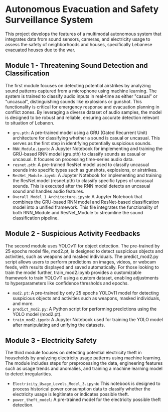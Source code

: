 # Autonomous Evacuation and Safety Surveillance System

This project develops the features of a multimodal autonomous system that integrates data from
sound sensors, cameras, and electricity usage to assess the safety of neighborhoods and houses,
specifically Lebanese evacuated houses due to the war.

## Module 1 - Threatening Sound Detection and Classification 
The first module focuses on detecting potential airstrikes by analyzing sound patterns captured from a microphone using machine learning. 
The system is trained to classify audio inputs in real-time as either "casual" or "uncasual", distinguishing sounds like explosions or gunshot. 
This functionality is critical for emergency response and evacuation planning in conflict zones.
By leveraging a diverse dataset of audio samples, the model is designed to be robust and reliable, ensuring accurate detection relevant to situation of Lebanon. 

 - `gru.pth`: A pre-trained model using a GRU (Gated Recurrent Unit) architecture for classifying whether a sound is casual or uncasual. This serves as the first step in identifying potentially suspicious sounds.
 - `RNN_Module.ipynb`: A Jupyter Notebook for implementing and training the GRU-based RNN model (gru.pth) to classify sounds as casual or uncasual. It focuses on processing time-series audio data.
 - `resnet.pth`: A pre-trained ResNet model used to classify uncasual sounds into specific types such as gunshots, explosions, or airstrikes.
 - `ResNet_Module.ipynb`: A Jupyter Notebook for implementing and training the ResNet model (resnet.pth) to classify specific types of uncasual sounds. This is executed after the RNN model detects an uncasual sound and handles audio features.
 - `Overall_Model_1_Architecture.ipynb`: A Jupyter Notebook that combines the GRU-based RNN model and ResNet-based classification model into a unified framework. This file integrates the functionality of both RNN_Module and ResNet_Module to streamline the sound classification pipeline.

## Module 2 - Suspicious Activity Feedbacks
The second module uses YOLOv11 for object detection. The pre-trained by 25 epochs model file, mod2.pt, is designed to detect suspicious objects and activities, 
such as weapons and masked individuals. The predict_mod2.py script allows users to perform predictions on images, videos, or webcam feeds, with results displayed and saved automatically. 
For those looking to train the model further, train_mod2.ipynb provides a customizable framework to train YOLOv11 using a custom dataset, 
enabling adjustments to hyperparameters like confidence thresholds and epochs.

 - `mod2.pt`: A pre-trained by only 25 epochs YOLOv11 model for detecting suspicious objects and activities such as weapons, masked individuals, and more.
 - `predict_mod2.py`: A Python script for performing predictions using the YOLO model (mod2.pt).
 - `train_mod2.ipynb`: A Jupyter Notebook used for training the YOLO model after manipulating and unifying the datasets.

## Module 3 - Electricity Safety 
The third module focuses on detecting potential electricity theft in households by analyzing electricity usage patterns using machine learning.  
The module includes steps for preprocessing the data, engineering features such as usage trends and anomalies, and training a machine learning model to detect irregularities.

 - `Electricity_Usage_Levels_Model_3.ipynb`: This notebook is designed to process historical power consumption data to classify whether the electricity usage is legitimate or indicates possible theft.
 - `power_theft_model`: A pre-trained model for the electricity possible theft detection.
